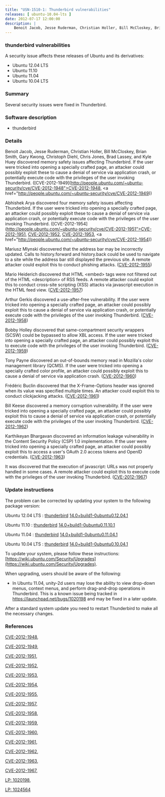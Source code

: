 ```yaml
---
title: "USN-1510-1: Thunderbird vulnerabilities"
releases: [ ubuntu-10.04-lts ]
date: 2012-07-17 12:00:00
description: |
    Benoit Jacob, Jesse Ruderman, Christian Holler, Bill McCloskey, Brian Smith, Gary Kwong, Christoph Diehl, Chris Jones, Brad Lassey, and Kyle Huey discovered memory safety issues affecting Thunderbird. If the user were tricked into opening a specially crafted page, an attacker could possibly exploit these to cause a denial of service via application crash, or potentially execute code with the privileges of the user invoking Thunderbird. ([CVE-2012-1949](http://people.ubuntu.com/~ubuntu-security/cve/CVE-2012-1948">CVE-2012-1948</a>, <a href="http://people.ubuntu.com/~ubuntu-security/cve/CVE-2012-1949))
--- 
```

 
### thunderbird vulnerabilities

A security issue affects these releases of Ubuntu and its derivatives:

* Ubuntu 12.04 LTS
* Ubuntu 11.10
* Ubuntu 11.04
* Ubuntu 10.04 LTS

### Summary

Several security issues were fixed in Thunderbird. 

### Software description

* thunderbird 

### Details

Benoit Jacob, Jesse Ruderman, Christian Holler, Bill McCloskey, Brian Smith, Gary Kwong, Christoph Diehl, Chris Jones, Brad Lassey, and Kyle Huey discovered memory safety issues affecting Thunderbird. If the user were tricked into opening a specially crafted page, an attacker could possibly exploit these to cause a denial of service via application crash, or potentially execute code with the privileges of the user invoking Thunderbird. ([CVE-2012-1949](http://people.ubuntu.com/~ubuntu-security/cve/CVE-2012-1948">CVE-2012-1948</a>, <a href="http://people.ubuntu.com/~ubuntu-security/cve/CVE-2012-1949))

Abhishek Arya discovered four memory safety issues affecting Thunderbird. If the user were tricked into opening a specially crafted page, an attacker could possibly exploit these to cause a denial of service via application crash, or potentially execute code with the privileges of the user invoking Thunderbird. ([CVE-2012-1954](http://people.ubuntu.com/~ubuntu-security/cve/CVE-2012-1951">CVE-2012-1951</a>, <a href="http://people.ubuntu.com/~ubuntu-security/cve/CVE-2012-1952">CVE-2012-1952</a>, <a href="http://people.ubuntu.com/~ubuntu-security/cve/CVE-2012-1953">CVE-2012-1953</a>, <a href="http://people.ubuntu.com/~ubuntu-security/cve/CVE-2012-1954))

Mariusz Mlynski discovered that the address bar may be incorrectly updated. Calls to history.forward and history.back could be used to navigate to a site while the address bar still displayed the previous site. A remote attacker could exploit this to conduct phishing attacks. ([CVE-2012-1955](http://people.ubuntu.com/~ubuntu-security/cve/CVE-2012-1955))

Mario Heiderich discovered that HTML &lt;embed&gt; tags were not filtered out of the HTML &lt;description&gt; of RSS feeds. A remote attacker could exploit this to conduct cross-site scripting (XSS) attacks via javascript execution in the HTML feed view. ([CVE-2012-1957](http://people.ubuntu.com/~ubuntu-security/cve/CVE-2012-1957))

Arthur Gerkis discovered a use-after-free vulnerability. If the user were tricked into opening a specially crafted page, an attacker could possibly exploit this to cause a denial of service via application crash, or potentially execute code with the privileges of the user invoking Thunderbird. ([CVE-2012-1958](http://people.ubuntu.com/~ubuntu-security/cve/CVE-2012-1958))

Bobby Holley discovered that same-compartment security wrappers (SCSW) could be bypassed to allow XBL access. If the user were tricked into opening a specially crafted page, an attacker could possibly exploit this to execute code with the privileges of the user invoking Thunderbird. ([CVE-2012-1959](http://people.ubuntu.com/~ubuntu-security/cve/CVE-2012-1959))

Tony Payne discovered an out-of-bounds memory read in Mozilla&#39;s color management library (QCMS). If the user were tricked into opening a specially crafted color profile, an attacker could possibly exploit this to cause a denial of service via application crash. ([CVE-2012-1960](http://people.ubuntu.com/~ubuntu-security/cve/CVE-2012-1960))

Frédéric Buclin discovered that the X-Frame-Options header was ignored when its value was specified multiple times. An attacker could exploit this to conduct clickjacking attacks. ([CVE-2012-1961](http://people.ubuntu.com/~ubuntu-security/cve/CVE-2012-1961))

Bill Keese discovered a memory corruption vulnerability. If the user were tricked into opening a specially crafted page, an attacker could possibly exploit this to cause a denial of service via application crash, or potentially execute code with the privileges of the user invoking Thunderbird. ([CVE-2012-1962](http://people.ubuntu.com/~ubuntu-security/cve/CVE-2012-1962))

Karthikeyan Bhargavan discovered an information leakage vulnerability in the Content Security Policy (CSP) 1.0 implementation. If the user were tricked into opening a specially crafted page, an attacker could possibly exploit this to access a user&#39;s OAuth 2.0 access tokens and OpenID credentials. ([CVE-2012-1963](http://people.ubuntu.com/~ubuntu-security/cve/CVE-2012-1963))

It was discovered that the execution of javascript: URLs was not properly handled in some cases. A remote attacker could exploit this to execute code with the privileges of the user invoking Thunderbird. ([CVE-2012-1967](http://people.ubuntu.com/~ubuntu-security/cve/CVE-2012-1967)) 

### Update instructions

The problem can be corrected by updating your system to the following package version:

Ubuntu 12.04 LTS
 : [thunderbird](https://launchpad.net/ubuntu/+source/thunderbird) <span> [14.0+build1-0ubuntu0.12.04.1](https://launchpad.net/ubuntu/+source/thunderbird/14.0+build1-0ubuntu0.12.04.1) </span> 

Ubuntu 11.10
 : [thunderbird](https://launchpad.net/ubuntu/+source/thunderbird) <span> [14.0+build1-0ubuntu0.11.10.1](https://launchpad.net/ubuntu/+source/thunderbird/14.0+build1-0ubuntu0.11.10.1) </span> 

Ubuntu 11.04
 : [thunderbird](https://launchpad.net/ubuntu/+source/thunderbird) <span> [14.0+build1-0ubuntu0.11.04.1](https://launchpad.net/ubuntu/+source/thunderbird/14.0+build1-0ubuntu0.11.04.1) </span> 

Ubuntu 10.04 LTS
 : [thunderbird](https://launchpad.net/ubuntu/+source/thunderbird) <span> [14.0+build1-0ubuntu0.10.04.1](https://launchpad.net/ubuntu/+source/thunderbird/14.0+build1-0ubuntu0.10.04.1) </span> 

To update your system, please follow these instructions: [https://wiki.ubuntu.com/Security/Upgrades](https://wiki.ubuntu.com/Security/Upgrades).

When upgrading, users should be aware of the following:

- In Ubuntu 11.04, unity-2d users may lose the ability to view drop-down menus, context menus, and perform drag-and-drop operations in Thunderbird. This is a known issue being tracked in https://launchpad.net/bugs/1020198 and may be fixed in a later update.

After a standard system update you need to restart Thunderbird to make all the necessary changes. 

### References

 [CVE-2012-1948](http://people.ubuntu.com/~ubuntu-security/cve/CVE-2012-1948), 

 [CVE-2012-1949](http://people.ubuntu.com/~ubuntu-security/cve/CVE-2012-1949), 

 [CVE-2012-1951](http://people.ubuntu.com/~ubuntu-security/cve/CVE-2012-1951), 

 [CVE-2012-1952](http://people.ubuntu.com/~ubuntu-security/cve/CVE-2012-1952), 

 [CVE-2012-1953](http://people.ubuntu.com/~ubuntu-security/cve/CVE-2012-1953), 

 [CVE-2012-1954](http://people.ubuntu.com/~ubuntu-security/cve/CVE-2012-1954), 

 [CVE-2012-1955](http://people.ubuntu.com/~ubuntu-security/cve/CVE-2012-1955), 

 [CVE-2012-1957](http://people.ubuntu.com/~ubuntu-security/cve/CVE-2012-1957), 

 [CVE-2012-1958](http://people.ubuntu.com/~ubuntu-security/cve/CVE-2012-1958), 

 [CVE-2012-1959](http://people.ubuntu.com/~ubuntu-security/cve/CVE-2012-1959), 

 [CVE-2012-1960](http://people.ubuntu.com/~ubuntu-security/cve/CVE-2012-1960), 

 [CVE-2012-1961](http://people.ubuntu.com/~ubuntu-security/cve/CVE-2012-1961), 

 [CVE-2012-1962](http://people.ubuntu.com/~ubuntu-security/cve/CVE-2012-1962), 

 [CVE-2012-1963](http://people.ubuntu.com/~ubuntu-security/cve/CVE-2012-1963), 

 [CVE-2012-1967](http://people.ubuntu.com/~ubuntu-security/cve/CVE-2012-1967), 

 [LP: 1020198](https://launchpad.net/bugs/1020198), 

 [LP: 1024564](https://launchpad.net/bugs/1024564)
 
